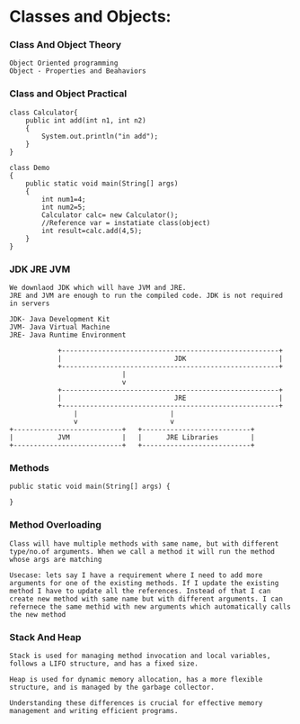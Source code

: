 # Classes and Objects:

###	Class And Object Theory

    Object Oriented programming
    Object - Properties and Beahaviors

###	Class and Object Practical

    class Calculator{
        public int add(int n1, int n2)
        {
            System.out.println("in add");
        }
    }

    class Demo
    {
        public static void main(String[] args) 
        {
            int num1=4;
            int num2=5;
            Calculator calc= new Calculator();
            //Reference var = instatiate class(object)
            int result=calc.add(4,5);            
        }
    }

###	JDK JRE JVM

    We downlaod JDK which will have JVM and JRE. 
    JRE and JVM are enough to run the compiled code. JDK is not required in servers

    JDK- Java Development Kit
    JVM- Java Virtual Machine
    JRE- Java Runtime Environment

                +------------------------------------------------------+
                |                            JDK                       |
                +------------------------------------------------------+
                                |
                                v
                +------------------------------------------------------+
                |                            JRE                       |
                +------------------------------------------------------+
                    |                       |
                    v                       v
    +---------------------------+   +---------------------------+
    |           JVM             |   |      JRE Libraries        |
    +---------------------------+   +---------------------------+

###	Methods

    public static void main(String[] args) {
		
	}

###	Method Overloading

    Class will have multiple methods with same name, but with different type/no.of arguments. When we call a method it will run the method whose args are matching
    
    Usecase: lets say I have a requirement where I need to add more arguments for one of the existing methods. If I update the existing method I have to update all the references. Instead of that I can create new method with same name but with different arguments. I can refernece the same methid with new arguments which automatically calls the new method

###	Stack And Heap

    Stack is used for managing method invocation and local variables, follows a LIFO structure, and has a fixed size. 

    Heap is used for dynamic memory allocation, has a more flexible structure, and is managed by the garbage collector. 
    
    Understanding these differences is crucial for effective memory management and writing efficient programs.